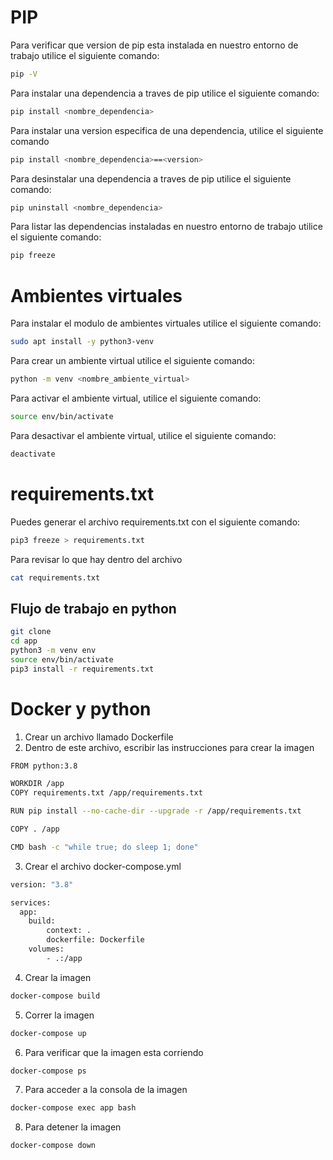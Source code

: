# PIP

Para verificar que version de pip esta instalada en nuestro entorno de trabajo utilice el siguiente comando:

```bash
pip -V
```

Para instalar una dependencia a traves de pip utilice el siguiente comando:

```bash
pip install <nombre_dependencia>
```

Para instalar una version especifica de una dependencia, utilice el siguiente comando

```bash
pip install <nombre_dependencia>==<version>
```

Para desinstalar una dependencia a traves de pip utilice el siguiente comando:

```bash
pip uninstall <nombre_dependencia>
```

Para listar las dependencias instaladas en nuestro entorno de trabajo utilice el siguiente comando:

```bash
pip freeze
```

# Ambientes virtuales

Para instalar el modulo de ambientes virtuales utilice el siguiente comando:

```bash
sudo apt install -y python3-venv
```

Para crear un ambiente virtual utilice el siguiente comando:

```bash
python -m venv <nombre_ambiente_virtual>
```

Para activar el ambiente virtual, utilice el siguiente comando:

```bash
source env/bin/activate
```

Para desactivar el ambiente virtual, utilice el siguiente comando:

```bash
deactivate
```

# requirements.txt
Puedes generar el archivo requirements.txt con el siguiente comando:

```bash
pip3 freeze > requirements.txt
```

Para revisar lo que hay dentro del archivo

```bash
cat requirements.txt
```

## Flujo de trabajo en python
```bash
git clone
cd app
python3 -m venv env
source env/bin/activate
pip3 install -r requirements.txt
```

# Docker y python
1. Crear un archivo llamado Dockerfile
2. Dentro de este archivo, escribir las instrucciones para crear la imagen

```bash
FROM python:3.8

WORKDIR /app
COPY requirements.txt /app/requirements.txt

RUN pip install --no-cache-dir --upgrade -r /app/requirements.txt

COPY . /app

CMD bash -c "while true; do sleep 1; done"
```

3. Crear el archivo docker-compose.yml

```bash
version: "3.8"

services:
  app:
    build:
        context: .
        dockerfile: Dockerfile
    volumes:
        - .:/app
```

4. Crear la imagen

```bash
docker-compose build
```

5. Correr la imagen

```bash
docker-compose up
```

6. Para verificar que la imagen esta corriendo

```bash
docker-compose ps
```

7. Para acceder a la consola de la imagen

```bash
docker-compose exec app bash
```

8. Para detener la imagen

```bash
docker-compose down
```






